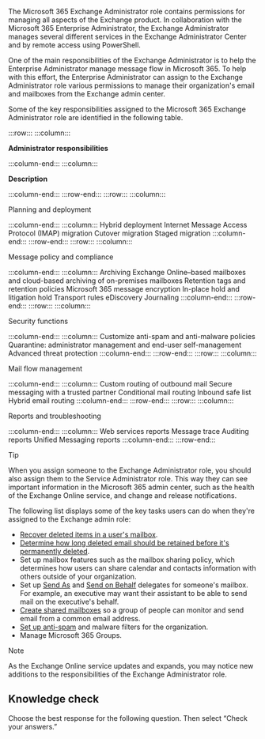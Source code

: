 The Microsoft 365 Exchange Administrator role contains permissions for managing all aspects of the Exchange product. In collaboration with the Microsoft 365 Enterprise Administrator, the Exchange Administrator manages several different services in the Exchange Administrator Center and by remote access using PowerShell.

One of the main responsibilities of the Exchange Administrator is to help the Enterprise Administrator manage message flow in Microsoft 365. To help with this effort, the Enterprise Administrator can assign to the Exchange Administrator role various permissions to manage their organization's email and mailboxes from the Exchange admin center.

Some of the key responsibilities assigned to the Microsoft 365 Exchange Administrator role are identified in the following table.

:::row:::
  :::column:::
    <p><b>Administrator responsibilities</b></p>
  :::column-end:::
  :::column:::
    <p><b>Description</b></p>
  :::column-end:::
:::row-end:::
:::row:::
  :::column:::
    <p>Planning and deployment</p>
  :::column-end:::
  :::column:::
    Hybrid deployment  Internet Message Access Protocol (IMAP) migration  Cutover migration  Staged migration
  :::column-end:::
:::row-end:::
:::row:::
  :::column:::
    <p>Message policy and compliance</p>
  :::column-end:::
  :::column:::
    Archiving Exchange Online–based mailboxes and cloud-based archiving of on-premises mailboxes  Retention tags and retention policies  Microsoft 365 message encryption  In-place hold and litigation hold  Transport rules  eDiscovery  Journaling
  :::column-end:::
:::row-end:::
:::row:::
  :::column:::
    <p>Security functions</p>
  :::column-end:::
  :::column:::
    Customize anti-spam and anti-malware policies  Quarantine: administrator management and end-user self-management  Advanced threat protection
  :::column-end:::
:::row-end:::
:::row:::
  :::column:::
    <p>Mail flow management</p>
  :::column-end:::
  :::column:::
    Custom routing of outbound mail  Secure messaging with a trusted partner  Conditional mail routing  Inbound safe list  Hybrid email routing
  :::column-end:::
:::row-end:::
:::row:::
  :::column:::
    <p>Reports and troubleshooting</p>
  :::column-end:::
  :::column:::
    Web services reports  Message trace  Auditing reports  Unified Messaging reports
  :::column-end:::
:::row-end:::


> [!TIP]
> When you assign someone to the Exchange Administrator role, you should also assign them to the Service Administrator role. This way they can see important information in the Microsoft 365 admin center, such as the health of the Exchange Online service, and change and release notifications.

The following list displays some of the key tasks users can do when they're assigned to the Exchange admin role:

 *  [Recover deleted items in a user's mailbox](https://support.office.com/article/recover-deleted-items-in-a-users-mailbox-eb15194b-63ec-41b0-8d90-1823d3f558e4?azure-portal=true).
 *  [Determine how long deleted email should be retained before it's permanently deleted](https://support.office.com/article/determine-how-long-deleted-email-should-be-retained-before-its-permanently-deleted-ec3587e4-7b4a-40fb-8fb8-8aa05aeae2ce?azure-portal=true).
 *  Set up mailbox features such as the mailbox sharing policy, which determines how users can share calendar and contacts information with others outside of your organization.
 *  Set up [Send As](https://support.office.com/article/send-as-2b828c5f-41ab-4904-97b9-3b63d8129c4e?azure-portal=true) and [Send on Behalf](https://support.office.com/article/send-on-behalf-c5e7749d-244e-477f-998e-55d3876c22ec?azure-portal=true) delegates for someone's mailbox. For example, an executive may want their assistant to be able to send mail on the executive's behalf.
 *  [Create shared mailboxes](https://support.office.com/article/create-shared-mailboxes-871a246d-3acd-4bba-948e-5de8be0544c9?azure-portal=true) so a group of people can monitor and send email from a common email address.
 *  [Set up anti-spam](https://support.office.com/article/set-up-antispam-6a601501-a6a8-4559-b2e7-56b59c96a586?azure-portal=true) and malware filters for the organization.
 *  Manage Microsoft 365 Groups.

> [!NOTE]
> As the Exchange Online service updates and expands, you may notice new additions to the responsibilities of the Exchange Administrator role.

## Knowledge check

Choose the best response for the following question. Then select “Check your answers.”